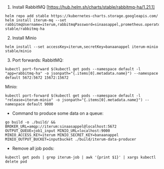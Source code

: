 


1. Install RabbitMQ [https://hub.helm.sh/charts/stable/rabbitmq-ha/1.21.1]
```
helm repo add stable https://kubernetes-charts.storage.googleapis.com/
helm install iterum-mq --set rabbitmqUsername=iterum,rabbitmqPassword=sinaasappel,prometheus.operator.enabled=false stable/rabbitmq-ha
```
2. Install Minio
```
helm install --set accessKey=iterum,secretKey=banaanappel iterum-minio stable/minio
```

3. Port forwards:
RabbitMQ:
```
kubectl port-forward $(kubectl get pods --namespace default -l "app=rabbitmq-ha" -o jsonpath="{.items[0].metadata.name}") --namespace default 5672:5672 15672:15672
```

Minio:
```
kubectl port-forward $(kubectl get pods --namespace default -l "release=iterum-minio" -o jsonpath="{.items[0].metadata.name}") --namespace default 9000
```


* Command to produce some data on a queue:
```
go build -o ./build/ && BROKER_URL=amqp://iterum:sinaasappel@localhost:5672 OUTPUT_QUEUE=job1_input MINIO_URL=localhost:9000 MINIO_ACCESS_KEY=iterum MINIO_SECRET_KEY=banaanappel MINIO_OUTPUT_BUCKET=inputbucket ./build/iterum-data-producer
```

* Remove all job pods:
```
kubectl get pods | grep iterum-job | awk '{print $1}' | xargs kubectl delete pod
```